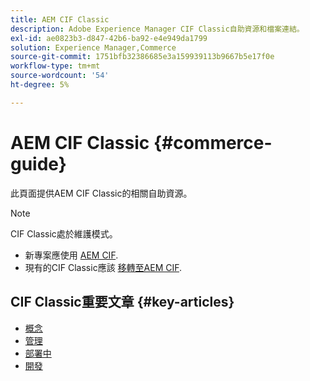 ```yaml
---
title: AEM CIF Classic
description: Adobe Experience Manager CIF Classic自助資源和檔案連結。
exl-id: ae0823b3-d847-42b6-ba92-e4e949da1799
solution: Experience Manager,Commerce
source-git-commit: 1751bfb32386685e3a159939113b9667b5e17f0e
workflow-type: tm+mt
source-wordcount: '54'
ht-degree: 5%

---
```



# AEM CIF Classic {#commerce-guide}

此頁面提供AEM CIF Classic的相關自助資源。

>[!NOTE]
>
>CIF Classic處於維護模式。
>
>* 新專案應使用 [AEM CIF](/help/commerce/cif/introduction.md).
>* 現有的CIF Classic應該 [移轉至AEM CIF](/help/commerce/cif/migration.md).

## CIF Classic重要文章 {#key-articles}

* [概念](administering/concepts.md)
* [管理](administering/generic.md)
* [部署中](deploying/ecommerce.md)
* [開發](developing/ecommerce.md)
